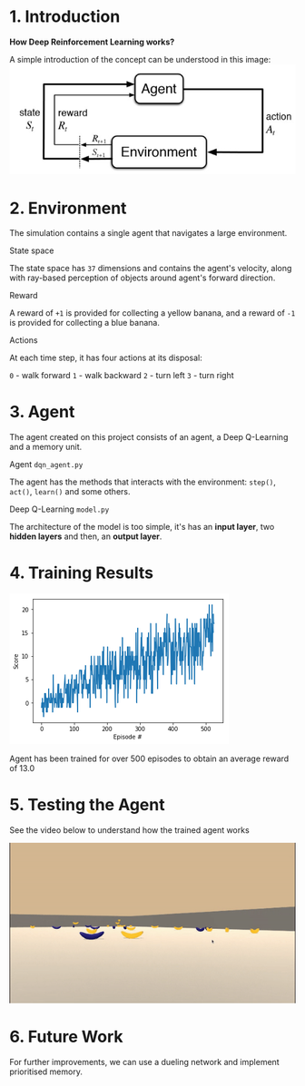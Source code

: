 # 1. Introduction

**How Deep Reinforcement Learning works?**

A simple introduction of the concept can be understood in this image:
![IMAGE OF RL AGENT](https://github.com/gouthamcm/Banana-Navigation/blob/main/RL.jpg)

# 2. Environment
The simulation contains a single agent that navigates a large environment.

State space

The state space has `37` dimensions and contains the agent's velocity, along with ray-based perception of objects around agent's forward direction.

Reward

A reward of `+1` is provided for collecting a yellow banana, and a reward of `-1` is provided for collecting a blue banana.

Actions

At each time step, it has four actions at its disposal:

`0` - walk forward
`1` - walk backward
`2` - turn left
`3` - turn right

# 3. Agent

The agent created on this project consists of an agent, a Deep Q-Learning and a memory unit.

Agent `dqn_agent.py`

The agent has the methods that interacts with the environment: `step()`, `act()`, `learn()` and some others.

Deep Q-Learning `model.py`

The architecture of the model is too simple, it's has an **input layer**, two **hidden layers** and then, an **output layer**.

# 4. Training Results

![Training Results](https://github.com/gouthamcm/Banana-Navigation/blob/main/Training%20results.png)

Agent has been trained for over 500 episodes to obtain an average reward of 13.0

# 5. Testing the Agent

See the video below to understand how the trained agent works

![Banana Navigator](https://github.com/gouthamcm/Banana-Navigation/blob/main/banana-navigator.gif)

# 6. Future Work

For further improvements, we can use a dueling network and implement prioritised memory.
